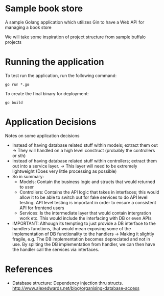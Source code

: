 # Sample book store

A sample Golang application which utilizes Gin to have a Web API for managing a book store

We will take some inspiration of project structure from sample buffalo projects

# Running the application

To test run the application, run the following command:

```
go run *.go
```

To create the final binary for deployment:

```
go build
```

# Application Decisions

Notes on some application decisions
- Instead of having database related stuff within models; extract them out -> They will handled on a high level construct (probably the controllers or sth)
- Instead of having database related stuff within controllers; extract them out into a service layer. -> This layer will need to be extremely lightweight (Does very little processing as possible)
- So in summary:
  - Models: Contain the business logic and structs that would returned to user
  - Controllers: Contains the API logic that takes in interfaces; this would allow it to be able to switch out for fake services to do API level testing. API level testing is important in order to ensure a consistent API for frontend users
  - Services: Is the intermediate layer that would contain intergration work etc. This would include the interfacing with DB or even APIs
- IMPORTANT: Although its tempting to just provide a DB interface to the handlers functions, that would mean exposing some of the implementation of DB functionality to the handlers -> Making it slightly fragile, e.g. The DB implementation becomes depreciated and not in use. By spliting the DB implementation from handler, we can then have the handler call the services via interfaces.

# References
- Database structure: Dependency injection thru structs. http://www.alexedwards.net/blog/organising-database-access